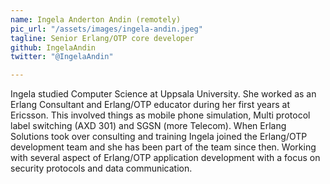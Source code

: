 ```yaml
---
name: Ingela Anderton Andin (remotely)
pic_url: "/assets/images/ingela-andin.jpeg"
tagline: Senior Erlang/OTP core developer
github: IngelaAndin
twitter: "@IngelaAndin"

---
```

Ingela studied Computer Science at Uppsala University. She worked as an Erlang Consultant and Erlang/OTP educator during her first years at Ericsson. This involved things as mobile phone simulation, Multi protocol label switching (AXD 301) and SGSN (more Telecom). When Erlang Solutions took over consulting and training Ingela joined the Erlang/OTP development team and she has been part of the team since then. Working with several aspect of Erlang/OTP application development with a focus on security protocols and data communication.
